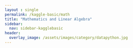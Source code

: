 ```yaml
---
layout : single
permalink: /kaggle-basic/math
title: "Mathematics and Linear Algebra"
sidebar:
  nav: sidebar-kagglebasic
header:
  overlay_image: /assets/images/category/datapython.jpg
---
```

